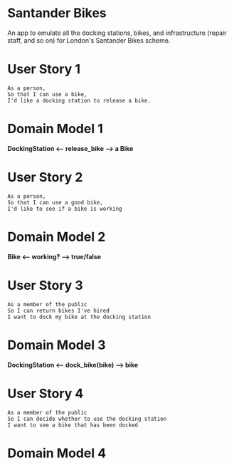# Santander Bikes 
An app to emulate all the docking stations, bikes, and infrastructure (repair staff, and so on) for London's Santander Bikes scheme.

# User Story 1
```
As a person,
So that I can use a bike,
I'd like a docking station to release a bike.
```
# Domain Model 1
**DockingStation <-- release_bike --> a Bike**

# User Story 2
```
As a person,
So that I can use a good bike,
I'd like to see if a bike is working
```
# Domain Model 2
**Bike <-- working? --> true/false**

# User Story 3
```
As a member of the public
So I can return bikes I've hired
I want to dock my bike at the docking station
```
# Domain Model 3
**DockingStation <-- dock_bike(bike) --> bike**

# User Story 4
```
As a member of the public
So I can decide whether to use the docking station
I want to see a bike that has been docked
```
# Domain Model 4
